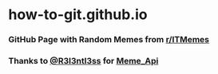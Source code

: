 # how-to-git.github.io

### GitHub Page with Random Memes from [r/ITMemes](https://www.reddit.com/r/ITMemes/)

### Thanks to [@R3l3ntl3ss](https://github.com/R3l3ntl3ss) for [Meme_Api](https://github.com/R3l3ntl3ss/Meme_Api)
